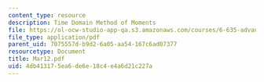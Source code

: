 ```yaml
---
content_type: resource
description: Time Domain Method of Moments
file: https://ol-ocw-studio-app-qa.s3.amazonaws.com/courses/6-635-advanced-electromagnetism-spring-2003/4db413175ea6de6e18c4e4a6d21c227a_Mar12.pdf
file_type: application/pdf
parent_uid: 7075557d-b9d2-6a05-aa54-167c6ad07377
resourcetype: Document
title: Mar12.pdf
uid: 4db41317-5ea6-de6e-18c4-e4a6d21c227a
---
```

